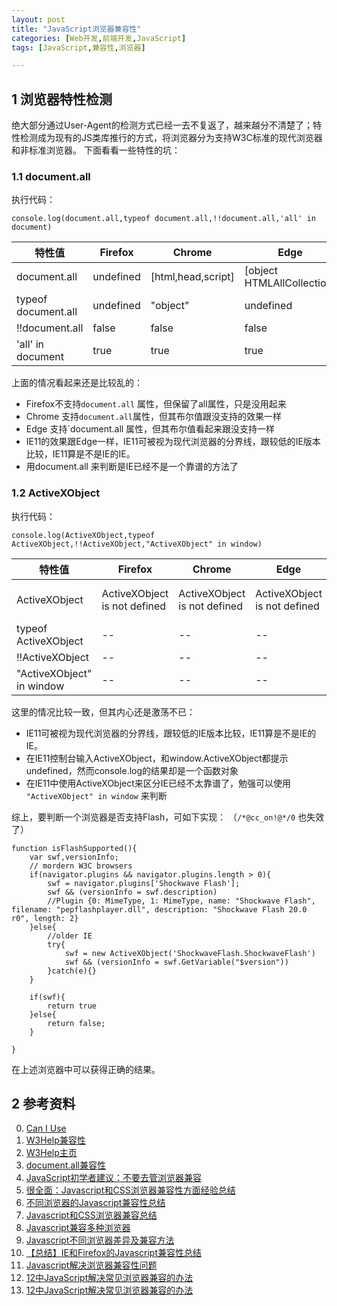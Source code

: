 ```yaml
---
layout: post
title: "JavaScript浏览器兼容性"
categories: [Web开发,前端开发,JavaScript]
tags: [JavaScript,兼容性,浏览器]

---
```


## 1 浏览器特性检测

绝大部分通过User-Agent的检测方式已经一去不复返了，越来越分不清楚了；特性检测成为现有的JS类库推行的方式，将浏览器分为支持W3C标准的现代浏览器和非标准浏览器。
下面看看一些特性的坑：

### 1.1 document.all

执行代码：

    console.log(document.all,typeof document.all,!!document.all,'all' in document)


|特性值|Firefox|Chrome|Edge|IE11|IE10|IE9|IE8|IE7|IE5|
|------|-------|------|---|----|----|---|----|---|---|
|document.all|undefined|[html,head,script]|[object HTMLAllCollection]|[object HTMLAllCollection]|[object HTMLCollection]|[object HTMLCollection]|[object]|[object]|[object]|
|typeof document.all|undefined|"object"|undefined|undefined|object|object|object|object|object|
|!!document.all|false|false|false|false|true|true|true|true|true|
|'all' in document|true|true|true|true|true|true|true|true|true|

上面的情况看起来还是比较乱的：
+ Firefox不支持`document.all` 属性，但保留了all属性，只是没用起来
+ Chrome 支持`document.all`属性，但其布尔值跟没支持的效果一样
+ Edge 支持`document.all 属性，但其布尔值看起来跟没支持一样
+ IE11的效果跟Edge一样，IE11可被视为现代浏览器的分界线，跟较低的IE版本比较，IE11算是不是IE的IE。
+ 用document.all 来判断是IE已经不是一个靠谱的方法了


### 1.2 ActiveXObject

执行代码：

    console.log(ActiveXObject,typeof ActiveXObject,!!ActiveXObject,"ActiveXObject" in window)

|特性值|Firefox|Chrome|Edge|IE11|IE10|IE9|IE8|IE7|IE5|
|------|-------|------|---|----|----|---|----|---|---|
|ActiveXObject|ActiveXObject is not defined|ActiveXObject is not defined|ActiveXObject is not defined|function ActiveXObject(){[native code]}|function ActiveXObject(){[native code]}|function ActiveXObject(){[native code]}|function ActiveXObject(){[native code]}|function ActiveXObject(){[native code]}|function ActiveXObject(){[native code]}|
|typeof ActiveXObject|--|--|--|undefined|function|function|function|function|function|
|!!ActiveXObject|--|--|--|false|true|true|true|true|true|
|"ActiveXObject" in window|--|--|--|true|true|true|true|true|true|

这里的情况比较一致，但其内心还是激荡不已：
+ IE11可被视为现代浏览器的分界线，跟较低的IE版本比较，IE11算是不是IE的IE。
+ 在IE11控制台输入ActiveXObject，和window.ActiveXObject都提示undefined，然而console.log的结果却是一个函数对象
+ 在IE11中使用ActiveXObject来区分IE已经不太靠谱了，勉强可以使用 `"ActiveXObject" in window` 来判断

综上，要判断一个浏览器是否支持Flash，可如下实现： （`/*@cc_on!@*/0` 也失效了）
    
    function isFlashSupported(){
        var swf,versionInfo;
        // mordern W3C browsers
        if(navigator.plugins && navigator.plugins.length > 0){
            swf = navigator.plugins['Shockwave Flash'];
            swf && (versionInfo = swf.description)
            //Plugin {0: MimeType, 1: MimeType, name: "Shockwave Flash", filename: "pepflashplayer.dll", description: "Shockwave Flash 20.0 r0", length: 2}
        }else{
            //older IE
            try{
                swf = new ActiveXObject('ShockwaveFlash.ShockwaveFlash')
                swf && (versionInfo = swf.GetVariable("$version"))
            }catch(e){}
        }
        
        if(swf){
            return true
        }else{
            return false;
        }
        
    }
    
在上述浏览器中可以获得正确的结果。    

## 2 参考资料
0. [Can I Use](http://caniuse.com/)
0. [W3Help兼容性](http://www.w3help.org/zh-cn/causes/index.html)
0. [W3Help主页](http://www.w3help.org/zh-cn/home/forum.html)
0. [document.all兼容性](http://www.w3help.org/zh-cn/causes/BX9002)
0. [JavaScript初学者建议：不要去管浏览器兼容](https://github.com/nimojs/blog/issues/1)
0. [很全面：Javascript和CSS浏览器兼容性方面经验总结](http://www.cuplayer.com/player/PlayerCode/Html5/2015/0714/2008.html)
0. [不同浏览器的Javascript兼容性总结](http://yaya-wiscom.iteye.com/blog/1140521)
0. [Javascript和CSS浏览器兼容总结](http://bbs.csdn.net/topics/370056500)
0. [Javascript兼容多种浏览器](http://www.cnblogs.com/dwjaissk/archive/2006/04/01/364329.html)
0. [Javascript不同浏览器差异及兼容方法](http://caibaojian.com/js-ie-different-from-firefox.html)
0. [【总结】IE和Firefox的Javascript兼容性总结](http://www.cnblogs.com/wiky/archive/2010/01/09/IE-and-Firefox-Javascript-compatibility.html)
0. [Javascript解决浏览器兼容性问题](http://developer.51cto.com/art/201104/255056.htm)
0. [12中JavaScript解决常见浏览器兼容的办法](http://blog.bingo929.com/12-javascript-browser-css-wrong.html)
0. [12中JavaScript解决常见浏览器兼容的办法](http://www.cnblogs.com/analyzer/archive/2008/12/14/1354694.html)